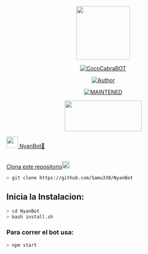 <p align="center">
<img src="./src/assistant.jpg" width="140" height="140"/>
</p>
<p align="center">
<a href="#"><img title="CocoCabraBOT" src="https://img.shields.io/badge/🐬𝑵𝒚𝒂𝒏𝑩𝒐𝒕 | 🔥𝗦𝗮𝗺𝘂𝟯𝟯𝟬🔥 | Sᥲm ყ Pᥱrrყ🥀-black?colorA=%23ff0000&colorB=%23000000&style=for-the-badge"></a>
</p>
<p align="center">
<a href="https://github.com/Samu330"><img title="Author" src="https://img.shields.io/badge/author-Samu330-green?colorA=%00ff00style=for-the-badge&logo=github"></a>
</p>
<p align="center">
<a href="#"><img title="MAINTENED" src="https://img.shields.io/badge/MAINTENED-YES-blue?colorA=%23ff0000&colorB=%230000ff&style=for-the-badge"</a>
</p>
<p align="center">
<img src="https://www.crackingpro.com/uploads/team_VIP.gif" width="200" height="80"/>
</p>
<img src="https://i.imgur.com/n1zo2wL.gif" width="30" height="30"/> NyanBot🐬
</p>
<br />
    Clona este repositorio</h3><img src="https://raw.githubusercontent.com/othneildrew/Best-README-Template/master/images/logo.png" alt="Logo" width="20" height="20">
  </a>

```bash
> git clone https://github.com/Samu330/NyanBot
```

## Inicia la Instalacion:

```bash
> cd NyanBot
> bash install.sh
```

### Para correr el bot usa:
```bash
> npm start
```

